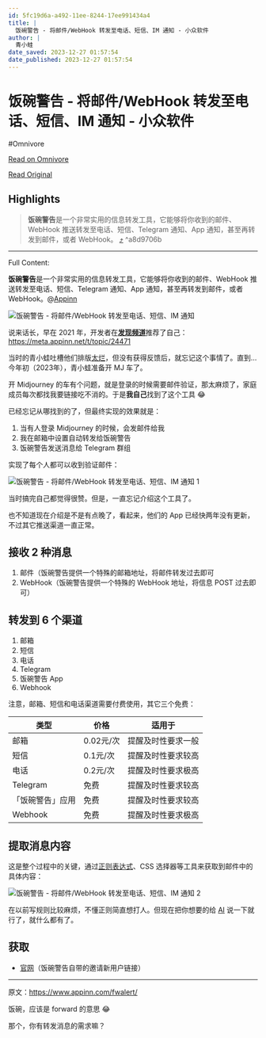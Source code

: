 ```yaml
---
id: 5fc19d6a-a492-11ee-8244-17ee991434a4
title: |
  饭碗警告 - 将邮件/WebHook 转发至电话、短信、IM 通知 - 小众软件
author: |
  青小蛙
date_saved: 2023-12-27 01:57:54
date_published: 2023-12-27 01:57:54
---
```


# 饭碗警告 - 将邮件/WebHook 转发至电话、短信、IM 通知 - 小众软件
#Omnivore

[Read on Omnivore](https://omnivore.app/me/web-hook-im-18caa66b690)

[Read Original](https://www.appinn.com/fwalert/)

## Highlights

> **饭碗警告**是一个非常实用的信息转发工具，它能够将你收到的邮件、WebHook 推送转发至电话、短信、Telegram 通知、App 通知，甚至再转发到邮件，或者 WebHook。 [⤴️](https://omnivore.app/me/web-hook-im-18caa66b690#a8d9706b-a5e7-4d6e-ad8f-02576cb7a216)  ^a8d9706b


--- 

Full Content: 

**饭碗警告**是一个非常实用的信息转发工具，它能够将你收到的邮件、WebHook 推送转发至电话、短信、Telegram 通知、App 通知，甚至再转发到邮件，或者 WebHook。@[Appinn](https://www.appinn.com/fwalert/)

![饭碗警告 - 将邮件/WebHook 转发至电话、短信、IM 通知](https://proxy-prod.omnivore-image-cache.app/1608x700,soIVUoERx8BFGgqpcorZzPlEIzVUSzj8kNeNBSQyiz54/https://www.appinn.com/wp-content/uploads/2023/12/Appinn-feature-images-11.jpg "饭碗警告 - 将邮件/WebHook 转发至电话、短信、IM 通知 1")

说来话长，早在 2021 年，开发者在[**发现频道**](https://meta.appinn.net/c/faxian/10)推荐了自己：<https://meta.appinn.net/t/topic/24471>

当时的青小蛙吐槽他们排版[太烂](https://meta.appinn.net/t/topic/24471/2?u=qingwa)，但没有获得反馈后，就忘记这个事情了。直到…今年初（2023年），青小蛙准备开 MJ 车了。

开 Midjourney 的车有个问题，就是登录的时候需要邮件验证，那太麻烦了，家庭成员每次都找我要链接吃不消的。于是**我自己**找到了这个工具 😂 

已经忘记从哪找到的了，但最终实现的效果就是：

1. 当有人登录 Midjourney 的时候，会发邮件给我
2. 我在邮箱中设置自动转发给饭碗警告
3. 饭碗警告发送消息给 Telegram 群组

实现了每个人都可以收到验证邮件：

![饭碗警告 - 将邮件/WebHook 转发至电话、短信、IM 通知 1](https://proxy-prod.omnivore-image-cache.app/748x248,s0FPysF7zVhVdXUD-4SGg_X9HCR9rtS7YOqP2ioqHz1c/https://www.appinn.com/wp-content/uploads/2023/12/Appinn-2023-12-27-14.26.48@2x.jpg "饭碗警告 - 将邮件/WebHook 转发至电话、短信、IM 通知 2")

当时搞完自己都觉得很赞。但是，一直忘记介绍这个工具了。

也不知道现在介绍是不是有点晚了，看起来，他们的 App 已经快两年没有更新，不过其它推送渠道一直正常。

## 接收 2 种消息

1. 邮件（饭碗警告提供一个特殊的邮箱地址，将邮件转发过去即可
2. WebHook（饭碗警告提供一个特殊的 WebHook 地址，将信息 POST 过去即可）

## 转发到 6 个渠道

1. 邮箱
2. 短信
3. 电话
4. Telegram
5. 饭碗警告 App
6. Webhook

注意，邮箱、短信和电话渠道需要付费使用，其它三个免费：

| 类型       | 价格      | 适用于       |
| -------- | ------- | --------- |
| 邮箱       | 0.02元/次 | 提醒及时性要求一般 |
| 短信       | 0.1元/次  | 提醒及时性要求较高 |
| 电话       | 0.2元/次  | 提醒及时性要求极高 |
| Telegram | 免费      | 提醒及时性要求较高 |
| 「饭碗警告」应用 | 免费      | 提醒及时性要求较高 |
| Webhook  | 免费      | 提醒及时性要求极高 |

## 提取消息内容

这是整个过程中的关键，通过[正则表达式](https://www.appinn.com/tag/%E6%AD%A3%E5%88%99%E8%A1%A8%E8%BE%BE%E5%BC%8F/)、CSS 选择器等工具来获取到邮件中的具体内容：

![饭碗警告 - 将邮件/WebHook 转发至电话、短信、IM 通知 2](https://proxy-prod.omnivore-image-cache.app/802x716,srB0AUrDvRvbZX-l1pdoH_h8xqS808l0cICCb6tFkETc/https://www.appinn.com/wp-content/uploads/2023/12/Appinn-2023-12-27-14.35.16@2x.jpg "饭碗警告 - 将邮件/WebHook 转发至电话、短信、IM 通知 3")

在以前写规则比较麻烦，不懂正则简直想打人。但现在把你想要的给 [AI](https://www.appinn.com/chatgpt-guides/) 说一下就行了，就什么都有了。

## 获取

* [官网](https://fwalert.com/435224)（饭碗警告自带的邀请新用户链接）

---

原文：https://www.appinn.com/fwalert/

饭碗，应该是 forward 的意思 😂

那个，你有转发消息的需求嘛？
